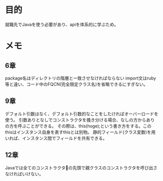 # 目的
就職先でJavaを使う必要があり、apiを体系的に学ぶため。
# メモ
## 6章
package名はディレクトリの階層と一致させなければならない
import文はruby等と違い、コード中のFQCN(完全限定クラス名)を省略できるにすぎない。
## 9章
デフォルト引数はなく、デフォルト引数的なことをしたければオーバーロードを使う。
引数ありとなしでコンストラクタを搔き分ける場合、なしの方からありの方を呼ぶことができる。
その際は、this(hoge);という書き方をする。このthisはインスタンス自身を表すthisとは別物。
静的フィールド(クラス変数)を用いれば、インスタンス間でフィールドを共有できる。
## 12章
Javaでは全てのコンストラクタの先頭で親クラスのコンストラクタを呼び出さなければいけない。